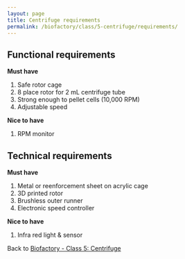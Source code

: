 ```yaml
---
layout: page
title: Centrifuge requirements
permalink: /biofactory/class/5-centrifuge/requirements/
---
```


## Functional requirements

**Must have**

1. Safe rotor cage
2. 8 place rotor for 2 mL centrifuge tube
3. Strong enough to pellet cells (10,000 RPM)
4. Adjustable speed

**Nice to have**

1. RPM monitor

## Technical requirements

**Must have**

1. Metal or reenforcement sheet on acrylic cage
2. 3D printed rotor
3. Brushless outer runner
4. Electronic speed controller

**Nice to have**

1. Infra red light & sensor

Back to [Biofactory - Class 5: Centrifuge](/biofactory/class/5-centrifuge/)
